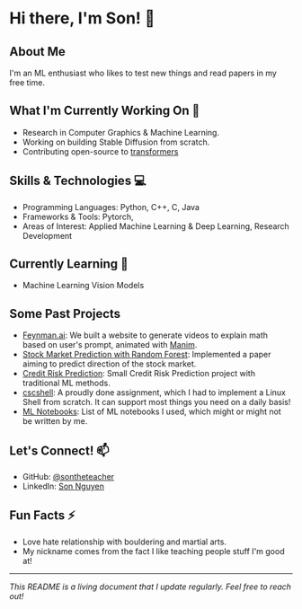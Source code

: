 # Hi there, I'm Son! 👋

## About Me
I'm an ML enthusiast who likes to test new things and read papers in my free time.

## What I'm Currently Working On 🔭
- Research in Computer Graphics & Machine Learning.
- Working on building Stable Diffusion from scratch.
- Contributing open-source to [transformers](https://github.com/sontheteacher/transformers)

## Skills & Technologies 💻
- Programming Languages: Python, C++, C, Java
- Frameworks & Tools: Pytorch, 
- Areas of Interest: Applied Machine Learning & Deep Learning, Research Development

## Currently Learning 🌱
- Machine Learning Vision Models

## Some Past Projects
- [Feynman.ai](https://github.com/sontheteacher/Feynman.ai): We built a website to generate videos to explain math based on user's prompt, animated with [Manim](https://github.com/ManimCommunity/manim).
- [Stock Market Prediction with Random Forest](https://github.com/sontheteacher/Stock-Market-Prediction-with-RF): Implemented a paper aiming to predict direction of the stock market.
- [Credit Risk Prediction](https://github.com/sontheteacher/Credit-Risk-Prediction): Small Credit Risk Prediction project with traditional ML methods.
- [cscshell](https://github.com/sontheteacher/cscshell): A proudly done assignment, which I had to implement a Linux Shell from scratch. It can support most things you need on a daily basis!
- [ML Notebooks](https://github.com/sontheteacher/ML-Notebooks): List of ML notebooks I used, which might or might not be written by me.

## Let's Connect! 📫
- GitHub: [@sontheteacher](https://github.com/sontheteacher)
- LinkedIn: [Son Nguyen](https://www.linkedin.com/in/binh-son-nguyen-35b996221/)

## Fun Facts ⚡
- Love hate relationship with bouldering and martial arts.
- My nickname comes from the fact I like teaching people stuff I'm good at!

---
*This README is a living document that I update regularly. Feel free to reach out!*
